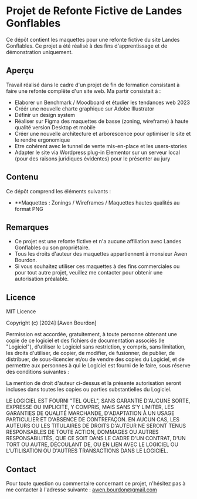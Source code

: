 # Projet de Refonte Fictive de Landes Gonflables

Ce dépôt contient les maquettes pour une refonte fictive du site Landes Gonflables. Ce projet a été réalisé à des fins d'apprentissage et de démonstration uniquement.

## Aperçu

Travail réalisé dans le cadre d'un projet de fin de formation consistant à faire une refonte complête d'un site web. Ma partir consistait à  :

- Elaborer un Benchmark / Moodboard et étudier les tendances web 2023
- Créér une nouvelle charte graphique sur Adobe Illustrator
- Définir un design system 
- Réaliser sur Figma des maquettes de basse (zoning, wireframe) à haute qualité version Desktop et mobile
- Créer une nouvelle architecture et arborescence pour optimiser le site et le rendre ergonomique 
- Etre cohérent avec le tunnel de vente mis-en-place et les users-stories
- Adapter le site via Wordpress plug-in Elementor sur un serveur local (pour des raisons juridiques évidentes) pour le présenter au jury

## Contenu

Ce dépôt comprend les éléments suivants :

- **Maquettes : Zonings / Wireframes / Maquettes hautes qualités au format PNG

## Remarques

- Ce projet est une refonte fictive et n'a aucune affiliation avec Landes Gonflables ou son propriétaire.
- Tous les droits d'auteur des maquettes appartiennent à monsieur Awen Bourdon.
- Si vous souhaitez utiliser ces maquettes à des fins commerciales ou pour tout autre projet, veuillez me contacter pour obtenir une autorisation préalable.

## Licence

MIT Licence

Copyright (c) [2024] [Awen Bourdon]

Permission est accordée, gratuitement, à toute personne obtenant une copie de ce logiciel et des fichiers de documentation associés (le "Logiciel"), d'utiliser le Logiciel sans restriction, y compris, sans limitation, les droits d'utiliser, de copier, de modifier, de fusionner, de publier, de distribuer, de sous-licencier et/ou de vendre des copies du Logiciel, et de permettre aux personnes à qui le Logiciel est fourni de le faire, sous réserve des conditions suivantes :

La mention de droit d'auteur ci-dessus et la présente autorisation seront incluses dans toutes les copies ou parties substantielles du Logiciel.

LE LOGICIEL EST FOURNI "TEL QUEL", SANS GARANTIE D'AUCUNE SORTE, EXPRESSE OU IMPLICITE, Y COMPRIS, MAIS SANS S'Y LIMITER, LES GARANTIES DE QUALITÉ MARCHANDE, D'ADAPTATION À UN USAGE PARTICULIER ET D'ABSENCE DE CONTREFAÇON. EN AUCUN CAS, LES AUTEURS OU LES TITULAIRES DE DROITS D'AUTEUR NE SERONT TENUS RESPONSABLES DE TOUTE ACTION, DOMMAGES OU AUTRES RESPONSABILITÉS, QUE CE SOIT DANS LE CADRE D'UN CONTRAT, D'UN TORT OU AUTRE, DÉCOULANT DE, OU EN LIEN AVEC LE LOGICIEL OU L'UTILISATION OU D'AUTRES TRANSACTIONS DANS LE LOGICIEL.


## Contact

Pour toute question ou commentaire concernant ce projet, n'hésitez pas à me contacter à l'adresse suivante : awen.bourdon@gmail.com 
